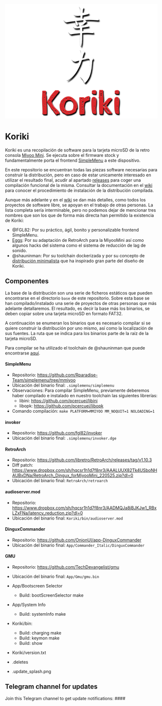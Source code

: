 ![koriki](images/koriki_logo.png)

# Koriki

Koriki es una recopilación de software para la tarjeta microSD de la retro consola [Miyoo Mini](https://lemiyoo.cn/product/143.html). Se ejecuta sobre el firmware stock y fundamentalmente porta el frontend [SimpleMenu](https://github.com/fgl82/simplemenu) a este dispositivo.

En este repositorio se encuentran todas las piezas software necesarias para construir la distribución, pero en caso de estar unicamente interesado en utilizar el resultado final, acudir al apartado [releases](https://github.com/Rparadise-Team/Koriki/releases) para coger una compilación funcional de la misma. Consultar la documentación en el [wiki](https://github.com/Rparadise-Team/Koriki/wiki) para conocer el procedimiento de instalación de la distribución compilada.

Aunque más adelante y en el [wiki](https://github.com/Rparadise-Team/Koriki/wiki) se dan más detalles, como todos los proyectos de software libre, se apoyan en el trabajo de otras personas. La lista completa sería interminable, pero no podemos dejar de mencionar tres nombres que son los que de forma más directa han permitido la existencia de Koriki:

* @FGL82: Por su práctico, ágil, bonito y personalizable frontend SimpleMenu.
* [Eggs](https://discordapp.com/users/778867980096241715): Por su adaptación de RetroArch para la MiyooMini así como algunos hacks del sistema como el sistema de reducción de lag de sonido.
* @shauninman: Por su toolchain dockerizada y por su concepto de [distribución minimalista](https://github.com/shauninman/MiniUI) que ha inspirado gran parte  del diseño de Koriki.

## Componentes

La base de la distribución son una serie de ficheros estáticos que pueden encontrarse en el directorio `base` de este repositorio. Sobre esta base se han compilado/instalado una serie de proyectos de otras personas que más adelante detallaremos. El resultado, es decir la base más los binarios, se deben copiar sobre una tarjeta microSD en formato FAT32.

A continuación se enumeran los binarios que es necesario compilar si se quiere construir la distribución por uno mismo, así como la localización de sus fuentes. La ruta que se indica para los binarios parte de la raíz de la tarjeta microSD.

Para compilar se ha utilizado el toolchain de @shauninman que puede encontrarse [aquí](https://github.com/shauninman/union-miyoomini-toolchain).

#### SimpleMenu

* Repositorio: https://github.com/Rparadise-Team/simplemenu/tree/mmiyoo
* Ubicación del binario final: `.simplemenu/simplemenu`
* Observaciones: Para compilar SimpleMenu, previamente deberemos haber compilado e instalado en nuestro toolchain las siguientes librerías:
    * libini: https://github.com/pcercuei/libini
    * libopk: https://github.com/pcercuei/libopk
* Comando compilación: `make PLATFORM=MMIYOO MM_NOQUIT=1 NOLOADING=1`

#### invoker

* Repositorio: https://github.com/fgl82/invoker
* Ubicación del binario final: `.simplemenu/invoker.dge`

#### RetroArch

* Repositorio: https://github.com/libretro/RetroArch/releases/tag/v1.10.3
* Diff patch: https://www.dropbox.com/sh/hqcsr1h1d7f8nr3/AAALUUX82Tk4USboNHAUBxDNa/RetroArch_Dingux_forMiyooMini_220525.zip?dl=0
* Ubicación del binario final: `RetroArch/retroarch`

#### audioserver.mod

* Repositorio: https://www.dropbox.com/sh/hqcsr1h1d7f8nr3/AADMQJa8jBJKJw1_RBxLZxFNa/latency_reduction.zip?dl=0
* Ubicación del binario final: `Koriki/bin/audioserver.mod`

#### DinguxCommander

* Repositorio: https://github.com/OnionUI/app-DinguxCommander
* Ubicación del binario final: `App/Commander_Italic/DinguxCommander`

#### GMU

* Repositorio: https://github.com/TechDevangelist/gmu
* Ubicación del binario final: `App/Gmu/gmu.bin`

* App/Bootscreen Selector
    * Build: bootScreenSelector     make
* App/System Info
    * Build: systemInfo             make
* Koriki/bin:
    * Build: charging               make
    * Build: keymon                 make
    * Build: show
* Koriki/version.txt
* .deletes
* .update_splash.png

## Telegram channel for updates

Join this Telegram channel to get update notifications: ####
